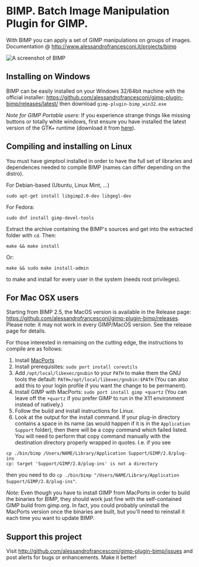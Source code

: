 BIMP. Batch Image Manipulation Plugin for GIMP.
===============================================

With BIMP you can apply a set of GIMP manipulations on groups of images.
Documentation @ http://www.alessandrofrancesconi.it/projects/bimp

![A screenshot of BIMP](http://www.alessandrofrancesconi.it/projects/bimp/images/bimp-main.jpg)

Installing on Windows
---------------------

BIMP can be easily installed on your Windows 32/64bit machine with the 
official installer: https://github.com/alessandrofrancesconi/gimp-plugin-bimp/releases/latest/
then download `gimp-plugin-bimp_win32.exe`

*Note for GIMP Portable users:* If you experience strange things like missing buttons or totally white windows, 
first ensure you have installed the latest version of the GTK+ runtime (download it from [here](https://sourceforge.net/projects/gtk-win/files/latest/download?source=files)).

Compiling and installing on Linux
-----------------------------------------

You must have gimptool installed in order to have the full set of libraries
and dependences needed to compile BIMP (names can differ depending on the distro).

For Debian-based (Ubuntu, Linux Mint, ...)

	sudo apt-get install libgimp2.0-dev libgegl-dev

For Fedora:

	sudo dnf install gimp-devel-tools

Extract the archive containing the BIMP's sources and get into the extracted folder with `cd`. Then:

	make && make install
	
Or:

	make && sudo make install-admin

to make and install for every user in the system (needs root privileges).


For Mac OSX users
-----------------
Starting from BIMP 2.5, the MacOS version is available in the Release page: https://github.com/alessandrofrancesconi/gimp-plugin-bimp/releases. Please note: it may not work in every GIMP/MacOS version. See the release page for details.

For those interested in remaining on the cutting edge, the instructions to compile are as follows:

1. Install [MacPorts](https://www.macports.org/install.php)
2. Install prerequisites: `sudo port install coreutils `
3. Add `/opt/local/libexec/gnubin` to your `PATH` to make them the GNU tools the default: `PATH=/opt/local/libexec/gnubin:$PATH`  (You can also add this to your login profile if you want the change to be permanent).
3. Install GIMP with MacPorts: `sudo port install gimp +quartz` (You can leave off the `+quartz` if you prefer GIMP to run in the X11 environment instead of natively.)
4. Follow the build and install instructions for Linux.
5. Look at the output for the install command.  If your plug-in directory contains a space in its name (as would happen if it is in the `Application Support` folder), then there will be a copy command which failed listed.  You will need to perform that copy command manually with the destination directory properly wrapped in quotes.  I.e. if you see
```
cp ./bin/bimp /Users/NAME/Library/Application Support/GIMP/2.8/plug-ins
cp: target 'Support/GIMP/2.8/plug-ins' is not a directory
```
then you need to do `cp ./bin/bimp "/Users/NAME/Library/Application Support/GIMP/2.8/plug-ins"`.

*Note:* Even though you have to install GIMP from MacPorts in order to build the binaries for BIMP, they should work just fine with the self-contained GIMP build from gimp.org.  In fact, you could probably uninstall the MacPorts version once the binaries are built, but you'll need to reinstall it each time you want to update BIMP.


Support this project
--------------------

Visit http://github.com/alessandrofrancesconi/gimp-plugin-bimp/issues
and post alerts for bugs or enhancements. Make it better!
